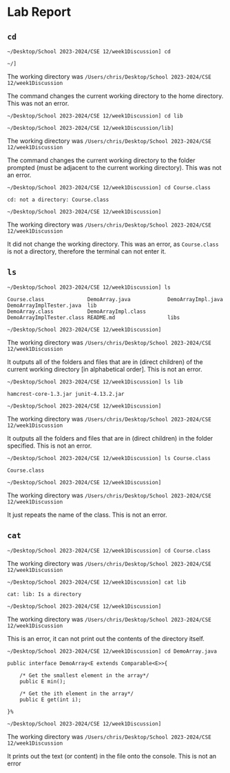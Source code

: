 # Lab Report

## `cd`

```
~/Desktop/School 2023-2024/CSE 12/week1Discussion] cd

~/]
```

The working directory was `/Users/chris/Desktop/School 2023-2024/CSE 12/week1Discussion`

The command changes the current working directory to the home directory. This was not an error.

```
~/Desktop/School 2023-2024/CSE 12/week1Discussion] cd lib

~/Desktop/School 2023-2024/CSE 12/week1Discussion/lib]
```

The working directory was `/Users/chris/Desktop/School 2023-2024/CSE 12/week1Discussion`

The command changes the current working directory to the
folder prompted (must be adjacent to the current working directory).
This was not an error.

```
~/Desktop/School 2023-2024/CSE 12/week1Discussion] cd Course.class

cd: not a directory: Course.class

~/Desktop/School 2023-2024/CSE 12/week1Discussion]
```

The working directory was `/Users/chris/Desktop/School 2023-2024/CSE 12/week1Discussion`

It did not change the working directory. This was an error, as `Course.class` is not a directory, therefore the terminal can not enter it.

## `ls`

```
~/Desktop/School 2023-2024/CSE 12/week1Discussion] ls

Course.class              DemoArray.java            DemoArrayImpl.java        DemoArrayImplTester.java  lib
DemoArray.class           DemoArrayImpl.class       DemoArrayImplTester.class README.md                 libs

~/Desktop/School 2023-2024/CSE 12/week1Discussion]
```

The working directory was `/Users/chris/Desktop/School 2023-2024/CSE 12/week1Discussion`

It outputs all of the folders and files that are in (direct children) of the current working directory [in alphabetical order]. This is not an error.

```
~/Desktop/School 2023-2024/CSE 12/week1Discussion] ls lib

hamcrest-core-1.3.jar junit-4.13.2.jar

~/Desktop/School 2023-2024/CSE 12/week1Discussion]
```

The working directory was `/Users/chris/Desktop/School 2023-2024/CSE 12/week1Discussion`

It outputs all the folders and files that are in (direct children) in the folder specified. This is not an error.

```
~/Desktop/School 2023-2024/CSE 12/week1Discussion] ls Course.class

Course.class

~/Desktop/School 2023-2024/CSE 12/week1Discussion]
```

The working directory was `/Users/chris/Desktop/School 2023-2024/CSE 12/week1Discussion`

It just repeats the name of the class. This is not an error.

## `cat`

```
~/Desktop/School 2023-2024/CSE 12/week1Discussion] cd Course.class

```


The working directory was `/Users/chris/Desktop/School 2023-2024/CSE 12/week1Discussion`

```
~/Desktop/School 2023-2024/CSE 12/week1Discussion] cat lib

cat: lib: Is a directory

~/Desktop/School 2023-2024/CSE 12/week1Discussion]
```

The working directory was `/Users/chris/Desktop/School 2023-2024/CSE 12/week1Discussion`

This is an error, it can not print out the contents of the directory itself.

```
~/Desktop/School 2023-2024/CSE 12/week1Discussion] cd DemoArray.java

public interface DemoArray<E extends Comparable<E>>{
    
    /* Get the smallest element in the array*/
    public E min();
  
    /* Get the ith element in the array*/
    public E get(int i);

}%     

~/Desktop/School 2023-2024/CSE 12/week1Discussion]
```

The working directory was `/Users/chris/Desktop/School 2023-2024/CSE 12/week1Discussion`

It prints out the text (or content) in the file onto the console. This is not an error
